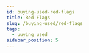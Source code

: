 ```yaml
---
id: buying-used-red-flags
title: Red Flags
slug: /buying-used/red-flags
tags:
  - uuying used
sidebar_position: 5
---
```

